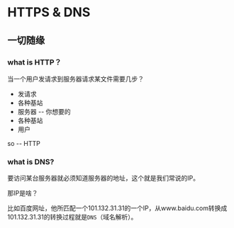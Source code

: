 # HTTPS & DNS

## 一切随缘

### what is HTTP？

当一个用户发请求到服务器请求某文件需要几步？

* 发请求
* 各种基站
* 服务器 -- 你想要的 
* 各种基站
* 用户

so -- HTTP

### what is DNS?

要访问某台服务器就必须知道服务器的地址，这个就是我们常说的IP。

那IP是啥？

比如百度网址，他所匹配一个101.132.31.31的一个IP，从www.baidu.com转换成101.132.31.31的转换过程就是`DNS`（域名解析）。





